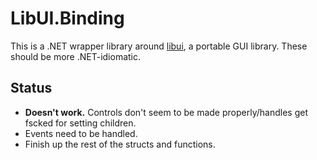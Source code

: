 # LibUI.Binding

This is a .NET wrapper library around [libui](https://github.com/andlabs/libui), a portable GUI library. These should be more .NET-idiomatic.

## Status

* **Doesn't work.** Controls don't seem to be made properly/handles get fscked for setting children.
* Events need to be handled.
* Finish up the rest of the structs and functions.